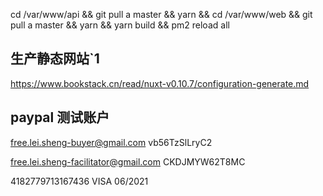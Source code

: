 cd /var/www/api && git pull a master && yarn && cd /var/www/web && git pull a master && yarn && yarn build && pm2 reload all

## 生产静态网站`1

https://www.bookstack.cn/read/nuxt-v0.10.7/configuration-generate.md

## paypal 测试账户

free.lei.sheng-buyer@gmail.com
vb56TzSlLryC2

free.lei.sheng-facilitator@gmail.com
CKDJMYW62T8MC

4182779713167436
VISA
06/2021
